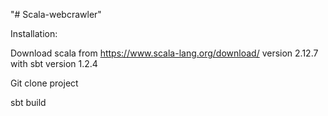 "# Scala-webcrawler" 

Installation:

Download scala from https://www.scala-lang.org/download/ version 2.12.7 with sbt version 1.2.4

Git clone project

sbt build
